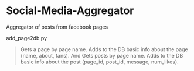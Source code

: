 # Social-Media-Aggregator

Aggregator of posts from facebook pages

add_page2db.py

>Gets a page by page name. Adds to the DB basic info about the page (name, about, fans). And Gets posts by page name. Adds to the DB basic info about the post (page_id, post_id, message, num_likes).
